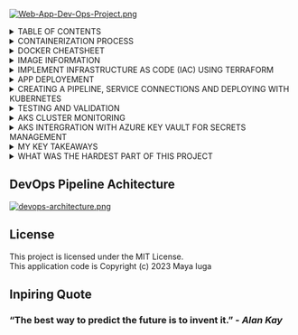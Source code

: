 [![Web-App-Dev-Ops-Project.png](https://i.postimg.cc/5yxKRr0R/Web-App-Dev-Ops-Project.png)](https://postimg.cc/G85jBqvF)


 <details><summary>TABLE OF CONTENTS</summary>

 1. [Containeriztion Process](#CONTAINERIZATION-PROCESS)
 3. [Image Information](#IMAGE-INFORMATION)
 4. [Implement infrastructure as code (IAC) using Terraform](#IMPLEMENT-INFRASTRUCTURE-AS-CODE-(IAC)-USING-TERRAFORM)
 5. [App deployment](#APP-DEPLOYEMENT)
 6. [Creating a Pipeline, service connections and deploying with Kubernetes](#CREATING-A-PIPELIN,-SERVICE-CONNECTIONS-AND-DEPLOYING-WITH-KUBERNETES)
 7. [Testing and Validation](#TESTING-AND-VALIDATION)
 8. [AKS Cluster monitoring](#AKS-CLUSTER-MONITORING)
 9. [AKS Intergration with Azure key vault for secrets management](#AKS-INTERGRATION-WITH-AZURE-KEY-VAULT-FOR-SECRETS-MANAGEMENT)
 10. [My key takeaways](#MY-KEY-TAKEAWAYS)
 11. [What was the hardest part of this project](#WHAT-WAS-THE-HARDEST-PART-OF-THIS-PROJECT)</details>


<details><summary>CONTAINERIZATION PROCESS</summary>

   Before i explain the steps taken in this project to containerize the python application template provided by [AI CORE](https:www.theaicore.com) let me explain what containerization means in the context of DevOps, **Containerizing** a Python application means creating a Docker image that has everything needed to run it: source code, dependencies and configuration.

   The first step to containerize an application is to create a new text file, named ***D***ockerfile. Take note that the file name is capitalised, if this is not the case then VSCODE will not recognise this as a docker file. The Dockerfile is also a text file and all commands run in order of the script.

   For the application provided we need to carry out 6 commands for the application to run in html from a local host, these are;

- <details><summary>BASE IMAGE</summary>

   Start with a minimal base image Choose a base image that is lightweight and has the minimum number of layers needed to support your application or service. This will reduce the size of your final image and improve its performance. Use the smallest possible base image. The base image when selected from a template is known as ***The Parent Image***, Because this is a python application it is advised to use a ```Python``` base image. To define a base you simply type ```FROM``` (Notice how the entire word is ***CAPITALIZED***) then you type the base image you would like to use <br>
    Here is an example; <br>
   ```FROM python:3.8-slim```
   
   </details>
      
- <details><summary>WORKING DIRECTORY</summary>

   The working directory is defined by using the ***WORKDIR*** command, The WORKDIR instruction sets the working directory for any RUN, CMD, ENTRYPOINT, COPY and ADD instructions that follow it in the Dockerfile. If the WORKDIR doesn't exist, it will be created even if it's not used in any subsequent Dockerfile instruction. It is common practice to set the WORKDIR to ***/app***. If not specified, the default working directory is /. In practice, if you aren't building a Dockerfile from scratch (FROM scratch), the WORKDIR may likely be set by the base image you're using.
   Therefore, to avoid unintended operations in unknown directories, it's best practice to set your WORKDIR explicitly. <br>
   Here is an example; <br>
   ```WORKDIR /app```
   </details>
   
- <details><summary>COPYING THE APPLICATION FILES</summary>

   In order to copy the application files to make the container a stand alone application you need to use the ***COPY*** command, the correct syntax for this is 'COPY src-path destination-path', you will see an example later in this doc. In Docker, there are two ways to copy a file, namely, ***ADD*** and ***COPY***. Though there is a slight difference between them in regard to the scope of the functions, they more or less perform the same task. If you use the source path location as ***'.'*** then this will copy everything from the current directory your head is in. <br>
   Here is an example; <br>
   FROM ubuntu:latest
    ```
       COPY . /app
       WORKDIR /app
       RUN make /app
       CMD python /app/app.py```
   </details>

- <details><summary>INSTALL REQUIRED PACKAGES</summary>

  For the application to run as a self ***contained*** stand alone app you need to install the required packages, the can normally be found in the ***requirements.txt*** file, you can also install any dependencies you want by first using the **RUN** command followed by **pip install** and finally the dependancies or location of the dependancies, it is also optional to use a trusted host command which may look like; ***--trusted-host pypi.python.org***. The --trusted-host option marks a host as trusted. This helps when you try to reach the pypi servers from behind a firewall. Alternatively, you can add the trusted hosts to your pip.conf (macOS and Linux) or pip.ini (Windows) file, so you don't have to do it every time you need to install a package.
  Here is an example of intalling dependancies from a requirements file; <br>
  ```RUN pip install --trusted-host pypi.python.org - requirements``` <br>
  And here is an example of further dependencies and updates / upgrades; <br>

   ```
   RUN apt-get update && apt-get install -y \
       unixodbc unixodbc-dev odbcinst odbcinst1debian2 libpq-dev gcc && \
       apt-get install -y gnupg && \
       apt-get install -y wget && \
       wget -qO- https://packages.microsoft.com/keys/microsoft.asc | apt-key   add - && \
       wget -qO- https://packages.microsoft.com/config/debian/10/prod.list > /etc/apt/sources.list.d/mssql-release.list && \
       apt-get update && \
       ACCEPT_EULA=Y apt-get install -y msodbcsql18 && \
       apt-get purge -y --auto-remove wget && \  
       apt-get clean

      # Install pip and setuptools
      RUN pip install --upgrade pip setuptools
      # TODO: Step 4 - Install Python packages specified in requirements.txt
      # If trusted host throws an error, use this code;
      #COPY requirements.txt .
      #RUN python -m pip install -r requirements.txt
      RUN pip install --trusted-host pypi.python.org -r requirements.txt

   </details>

- <details><summary>PORT EXPOSURE</summary>

  To expose a port you use the command **EXPOSE** followed by the port you wish to call in your web browser to run the application, If you **EXPOSE** a port, the service in the container is not accessible from outside Docker, but from inside other Docker containers. So this is good for inter-container communication. If you **EXPOSE** and **-p** a port, the service in the container is accessible from anywhere, even outside Docker. The number of the port defines the port that will be listening and so you can view via a html webpage. <br>
  Here is an example; <br>
  ```EXPOSE 5000```

- <details><summary>DEFINING THE STARTUP COMMAND</summary>

   Before you can execute an app in a dockerfile you need to decide two things, **your entry point** and **your executable file**. Once you have these you can define using the ***CMD*** command followed by brakets (Box Brackets) **[ ]** and your entry point / executable file name within seperated by comma's. In this example my entry point is **python** and my executable file is **app.py** <br>
   Here is an example; <br>
   ```CMD ["python", "app.py"]```

  ****Here is an example of the complete docker file;**** <br>
  ```
   FROM python:3.8-slim

   WORKDIR /app

   COPY requirements.txt /app/requirements.txt

   RUN pip install -r /app/requirements.txt

   COPY . /app

   RUN apt-get update && apt-get install -y \
    unixodbc unixodbc-dev odbcinst odbcinst1debian2 libpq-dev gcc && \
    apt-get install -y gnupg && \
    apt-get install -y wget && \
    wget -qO- https://packages.microsoft.com/keys/microsoft.asc | apt-key add - && \
    wget -qO- https://packages.microsoft.com/config/debian/10/prod.list > /etc/apt/sources.list.d/mssql-release.list && \
    apt-get update && \
    ACCEPT_EULA=Y apt-get install -y msodbcsql18 && \
    apt-get purge -y --auto-remove wget && \  
    apt-get clean

    RUN pip install --upgrade pip setuptools

    COPY requirements.txt .
    RUN python -m pip install -r requirements.txt
    RUN pip install --trusted-host pypi.python.org -r requirements.txt
 
    EXPOSE 5000

    CMD ["python", "app.py"]
    ```
    </details>


- <details><summary>COMMAND TO BUILD THE DOCKER</summary>

  To build the docker in an IDE such as VS CODE you can use the command; <br>
  ****docker build -t 'specify tag name' .**** (Note the dot on the end to set the directory)
  <br> Here is an example for the dcokerfile example above; <br>
  Here is an example; <br>
  ![](https://i.postimg.cc/gLZ0cQtd/docker-build-cmd.png) <br>
  **Check it is built** <br>
  If you go to your **docker desktop app** you should see a succesful build like this; <br>
  [![docker-build.png](https://i.postimg.cc/KjtHJbcg/docker-build.png)](https://postimg.cc/GThKmZyc)<br>
  </details>

- <details><summary>RUNNING A DOCKER</summary>

  To run a docker you need to use the command **docker** followed by **run**, **-p** and then define the **port** and **name of the image** like this;  docker run -p 5000:5000 'name of the image' <br>
  Here is an example; <br>
  ![](https://i.postimg.cc/vDJB28Dm/docker-run.png) <br>
  From here you will be able to type the address of the container in your web browser to open and interact with your application; <br>
  Putting the address in the browser; <br>
  ```docker build -t webapp . ```
 <br>
  **And here is the app you have just containerized** <br>
  [![the-app.png](https://i.postimg.cc/Nf3PZ522/the-app.png)](https://postimg.cc/hf0rd4rK)</details>
</details>

<details><summary>DOCKER CHEATSHEET</summary>

 - #### Images

Docker images are a lightweight, standalone, executable package of software that includes everything needed to run an application: code, runtime, system tools, system libraries and settings.

Here are some image commands:

- Build an image from a Dockerfile: `docker build -t image_name`
- Build an image from a Dockerfile without the cache: `docker build -t image_name . --no-cache`
- List local images: `docker images`
- Delete an image: `docker rmi image_name`
- Remove all unused images: `docker image prune`

#### Containers

A container is a runtime instance of a docker image. A container will always run the same, regardless of the infrastructure. Containers isolate software from its environment and ensure that it works uniformly despite differences for instance between development and staging.

Here are some container commands:

- Create and run a container from an image, with a custom name: `docker run --name <container_name> <image_name>`
- Run a container with and publish a container’s port(s) to the host: `docker run -p <host_port>:<container_port> <image_name>`
- Run a container in the background: `docker run -d <image_name>`
- Start or stop an existing container: `docker start|stop <container_name>` (or `<container-id>`)
- Remove a stopped container: `docker rm <container_name>`
- Open a shell inside a running container: `docker exec -it <container_name> sh`
- Fetch and follow the logs of a container: `docker logs -f <container_name>`
- Inspect a running container: `docker inspect <container_name>` (or `<container_id>`)
- List currently running containers: `docker ps`
- List all docker containers (running and stopped): `docker ps --all`
- View resource usage stats: `docker container stats`

#### Docker Hub

Docker Hub is a service provided by Docker for finding and sharing container images with your team. Learn more and find images at [Docker Hub](https://www.markdownguide.org/basic-syntax/).

Here are some Docker Hub commands:

- Login into Docker: `docker login -u <username>`
- Publish an image to Docker Hub: `docker push <username>/<image_name>`
- Search Hub for an image: `docker search <image_name>`
- Pull an image from a Docker Hub: `docker pull <image_name>`
</details></details>

<details><summary>IMAGE INFORMATION</summary>

#### Image directory
The image directory has been defined as `/app`.

#### Image dependencies
The image dependencies can be found in `requirements.txt`.

#### Image port
The image port has been defined as `5000`.

#### Executable files
The executable files can be found in `app.py`.

#### App name
The app name has been defined as `webapp`.

#### Image name on docker desktop
The image name on docker desktop is `focused_banzai`.

#### Image ID
The image ID is `804635f6346255ebeda7e631111b75c742a37e2d8ed2a2372a61d21920b35492`.

#### Image URL
The image is running on web browser `http://172.17.0.2:5000`.

#### Image details
[![image-details.png](https://i.postimg.cc/Vv29dGxs/image-details.png)](https://postimg.cc/vxLxKz8C)

#### Cleaning up the code before a push
#### Cleanup
- Remove Containers: Use the `docker ps -a` command to list all containers, including stopped ones. Remove any unnecessary containers with `docker rm container-id` to free up resources.
- Remove Images: List all images using `docker images -a` and remove any unneeded images with `docker rmi image-id` to reclaim disk space.
</details>


<details><summary>IMPLEMENT INFRASTRUCTURE AS CODE (IAC) USING TERRAFORM</summary>


 ***Initialising a Terraform project / module***

Assuming you have already installed Terraform on your machine and installed the Terraform extensions on your IDE (in this case i am continuing to use [VS Code](https://code.visualstudio.com/)), If you have not done this then please click [HERE](https://developer.hashicorp.com/terraform/tutorials/aws-get-started/install-cli) for a comprehensive guide from Hashicorp and click [HERE](https://learn.microsoft.com/en-us/azure/developer/terraform/configure-vs-code-extension-for-terraform?tabs=azure-cli) for the official guide to installing Terraform extensions on VS Code. <br>
<br>
Once you have everything installed you need to initialise a Terraform module, this can be very confusing as the best way to get started is to created a Terraform file in your project. The problem is, how do you created a Terraform file? This is reated the same way you create any file, the imprtant part that defines this as a Terraform file is the extension and is simply a dot followed by tf (.tf). The first thing you will notice is a small Terraform logo next to the newly created file and Terraform enabled on the bottom of vs as your language. <br>
<br>
The Terraform workflow consists of three main steps after creating a new Terraform file or importing a Terraform configuration file, these are; <br>
1. **Initialize** - prepares your workspace so Terraform can apply your configuration.
2. **Plan** - allows you to preview the changes Terraform will make before you apply them.
3. **Apply** - makes the changes defined by your plan to create, update, or destroy resources. <br>
<br>


Lets take a look at these individually and how to create / configure them;

**Initialize** <br>
A Terraform project should be organized into two Terraform modules: one for provisioning the necessary Azure Networking Services for an AKS cluster and one for provisioning the Kubernetes cluster itself. In this case i am using: networking-module and aks-cluster-module. These were created as folders within the Terraform main folder which i have named aks-terraform. <br>

Here is an example of the inital file structure <br>
[![terraform-file-structure.png](https://i.postimg.cc/tTkpq8VP/terraform-file-structure.png)](https://postimg.cc/0MzLZWn2) <br>

Inside the networking module directory i created a variables.tf file. In this file, i defined the input variables for the module. These variables are such an important component of a Terraform project, this is because they allow you to configure and customize networking services based on specific needs and requirements.<br>

Within the variables file i have created <br>

* A resource_group_name variable that will represent the name of the Azure Resource Group where the networking resources will be deployed in. The variable is a type "string" and has a default value. 
* A location variable that specifies the Azure region where the networking resources will be deployed to. The variable is a type "string" and has a default value.
* And a vnet_address_space variable that specifies the address space for the Virtual Network (VNet) that i will create later in the main configuration file of this module. The variable is a type list(string) and has a default value. <br>

Example <br>
 [![variables-example.png](https://i.postimg.cc/85xcQ28H/variables-example.png)](https://postimg.cc/N97BRPj9)
<br>
<br>


I then Created a main.tf configuration file within the networking-module folder, defined the essential networking resources for an AKS cluster. This includes creating an Azure Resource Group, a VNet, two subnets (for the control plane and worker nodes) and a Network Security Group (NSG). I named these resources as follows:

* Azure Resource Group: Name this resource by referencing the resource_group_name variable created earlier
* Virtual Network (VNet): aks-vnet
Control Plane Subnet: control-plane-subnet
* Worker Node Subnet: worker-node-subnet
* Network Security Group (NSG): aks-nsg

Within the NSG, i defined two inbound rules: 
* one to allow traffic to the kube-apiserver (named kube-apiserver-rule)
* two to allow inbound SSH traffic (named ssh-rule). Both rules should only allow inbound traffic from your public IP address.


It is imperetive to configure these resources and rules correctly as they are essential for the successful provisioning of the AKS cluster and ensuring its security. <br>
Example <br>
 [![main-1.png](https://i.postimg.cc/DyDhsRkL/main-1.png)](https://postimg.cc/JGbSC6hz) <br>
<br>
<br>
Inside the networking module i created an outputs.tf configuration file, this is where i will define the output variables of the module. Output variables enable you to access and utilize information from the networking module. Specifically these variables will be used to provision the networking services used by the AKS cluster later on, when i provision the cluster module.


I then defined the following output variables:

* A vnet_id variable that will store the ID of the previously created VNet. This will be used within the cluster module to connect the cluster to the defined VNet.
* A control_plane_subnet_id variable that will hold the ID of the control plane subnet within the VNet. This will be used to specify the subnet where the control plane components of the AKS cluster will be deployed to.
* A worker_node_subnet_id variable that will store the ID of the worker node subnet within the VNet. This will be used to specify the subnet where the worker nodes of the AKS cluster will be deployed to.
* A networking_resource_group_name variable that will provide the name of the Azure Resource Group where the networking resources were provisioned in. This will be used to ensure the cluster module resources are provisioned within the same resource group.
* A aks_nsg_id variable that will store the ID of the Network Security Group (NSG). This will be used to associate the NSG with the AKS cluster for security rule enforcement and traffic filtering. <br>
Example <br> [![first-outputs.png](https://i.postimg.cc/zD7XLdGF/first-outputs.png)](https://postimg.cc/4nKTqQtY)
<br>
<br>
Now i was ready to initialize the terraform, to do this i opened the terminal and input; <br>
<br>
"terraform init" <br>
<br>
<br>
If done properly you will get he message "Initializing the backend...

'Initializing provider plugins... <br>
--Finding latest version of hashicorp/azurerm... <br>
--Installing hashicorp/azurerm v3.85.0... <br>
--Installed hashicorp/azurerm v3.85.0 (signed by HashiCorp) <br>

Terraform has created a lock file .terraform.lock.hcl to record the provider
selections it made above. Include this file in your version control repository
so that Terraform can guarantee to make the same selections by default when
you run "terraform init" in the future.

Terraform has been successfully initialized!

You may now begin working with Terraform. Try running "terraform plan" to see
any changes that are required for your infrastructure. All Terraform commands
should now work.

If you ever set or change modules or backend configuration for Terraform,
rerun this command to reinitialize your working directory. If you forget, other
commands will detect it and remind you to do so if necessary.' <br>
Example <br> [![init.png](https://i.postimg.cc/PxyySQBT/init.png)](https://postimg.cc/1ngDtwmj) <br>
<br>
<br>


Inside the cluster module directory i created a variables.tf configuration file. In this file i defined the input variables for this module. These will allow me to customize various aspects of the AKS cluster.


I defined the following input variables:

* A aks_cluster_name variable that represents the name of the AKS cluster you wish to create
* A cluster_location variable that specifies the Azure region where the AKS cluster will be deployed to
* A dns_prefix variable that defines the DNS prefix of cluster
* A kubernetes_version variable that specifies which Kubernetes version the cluster will use
* A service_principal_client_id variable that provides the Client ID for the service principal associated with the cluster
* A service_principal_secret variable that supplies the Client Secret for the service principal



I also added the output variables from the networking module as input variables for this module:

* The resource_group_name variable
* The vnet_id variable
* The control_plane_subnet_id variable
T* he worker_node_subnet_id variable


Including these variables was really important since the networking module plays an important role in establishing the networking resources for the AKS cluster. When configuring the cluster, it is necessary to define the specific networking resources that the cluster will utilize.
<br>
Example: <br>

[![nsg-example.png](https://i.postimg.cc/h4fst6Gx/nsg-example.png)](https://postimg.cc/dDcrWWrt)
<br>
<br>
Within the cluster module's main.tf configuration file, i defined the necessary Azure resources for provisioning an AKS cluster. This includes creating the AKS cluster, specifying the node pool and the service principal. I used the input variables defined previously to specify the necessary arguments. <br>
Example: <br>
[![validate-cluster.png](https://i.postimg.cc/brB7xSMp/validate-cluster.png)](https://postimg.cc/8fLXDcN0)
<br>
<br>
I then defined the cluster module output variables, i did this inside the cluster module by creating an outputs.tf configuration file, where i defined the output variables of this module. These will capture essential information about the provisioned AKS cluster.


I defined the following output variables:

* A aks_cluster_name variable that will store the name of the provisioned cluster
* A aks_cluster_id variable that will store the ID of the cluster
* A aks_kubeconfig variable that will capture the Kubernetes configuration file of the cluster. <br>

This file is essential for interacting with and managing the AKS cluster using kubectl. <br>
Example: <br>
[![cluster-outputs.png](https://i.postimg.cc/GpLJwSN4/cluster-outputs.png)](https://postimg.cc/SnPzcVm4)
<br>
<br>
I Initialized the cluster module to ensure it is ready to use within my main project. I Made sure i was in the correct directory (aks-cluster-module) using the cd command before running the initialization command (Terraform init). <br>
<br>
<br>

This is now the two main modules needed to create a resource group in Azure which can be monitored via trhe Azure portal at [portal.azure.com](https://portal.azure.com/), these will be;
* A virtual network
* 2 x Subnets
* A network security group
* A cluster <br>
<br> <br>

for these to be created we need to parse them in a main file within .\aks-terraform in a very similar way to calling functions in Python. <br>
Example of the code; <br>
[![main-calling-network.png](https://i.postimg.cc/dVGRGb7f/main-calling-network.png)](https://postimg.cc/75YTkQn1) <br>
[![main-calling-cluster.png](https://i.postimg.cc/W4nMH0w6/main-calling-cluster.png)](https://postimg.cc/bGZDGDMs)<br>
<br>
Within the code (specifically calling the cluster module) you will see variables defining client id and secrets which should be kept confidential by adding them to a gitignore file as shown below; <br>
[![main-calling-cluster-secrets.png](https://i.postimg.cc/s2yYmT7g/main-calling-cluster-secrets.png)](https://postimg.cc/SnTYN7gB) <br>
<br>
Main can now be initialized using the same command as you have been <br>
[![terraform-init.png](https://i.postimg.cc/X7vN9wZS/terraform-init.png)](https://postimg.cc/6TDNX4LY) <br>
[![terraform-initialized.png](https://i.postimg.cc/R0wvvdYf/terraform-initialized.png)](https://postimg.cc/8Fk2HRNP) <br>
<br>

**Plan and Apply**
-------

I was now ready to apply and build my resources within Azure using the terraform code i have created, this command is very similar to terrafrom init and it is good practice to use terraform validate and terraform plan first to preview your changes. If you use terraform plan with the -out agument then the output changes are guarenteed to be the same. <br>
*terraform validate example* <br>
```terraform validate```<br>
[![validate.png](https://i.postimg.cc/TYZ8hmgc/validate.png)](https://postimg.cc/ZCFsMWf9) <br>
*terraform plan command* <br>
```terraform plan```<br>
[![plan-command.png](https://i.postimg.cc/5NVbFHXB/plan-command.png)](https://postimg.cc/pyqgwLYr)<br>
*terraform plan change outputs* <br>
[![plan-outputs.png](https://i.postimg.cc/KjnbHbH3/plan-outputs.png)](https://postimg.cc/D4yRS9F7)<br>
*terraform apply command* <br>
```terraform apply```<br>
[![apply-command.png](https://i.postimg.cc/SQ8msLxQ/apply-command.png)](https://postimg.cc/9zW6g79s)<br>
*terraform apply outputs* (showing the creation of the resources) <br>
[![apply-outputs.png](https://i.postimg.cc/X7k3KV5T/apply-outputs.png)](https://postimg.cc/dL3zwc4B)<br>
<br>

**Access the AKS Cluster**
-------

From here you can go to Azure portal to see your brand new resources including your cluster nestled nicely into your resource group under the subscription you have been signed into during your work on vscode <br>
[![cluster-in-azure.png](https://i.postimg.cc/8CSPHRRy/cluster-in-azure.png)](https://postimg.cc/87ZSkrnW) <br>
You will still need to connect your vscode to the cluster via the terminal with the commands shown below; <br>
* (Ensure you in the right account) az account set --subscription 'your subscription id'
* (retrieve your credentials and connect) az aks get-credentials --resource-group 'your resource group' --name 'cluster name' <br>
```az account set --subscription <your subscription>```<br>
```az get credentials --resourse-group <your resource group> --name <cluster name>``` <br>
This is called being in the correct contect and merges a config file into the destination shown for future use when connecting the cluster to your pipeline. <br>
To make sure these deployments works and what exact deployements took place i like to use the deployments command <br>
* kubectl get deployments --all-namespace=true
and will list all cluster elements deployed as an output <br>
[![get-deployments.png](https://i.postimg.cc/ncVmKQKY/get-deployments.png)](https://postimg.cc/QVPVhCyH))</details>

<details><summary>APP DEPLOYEMENT</summary>

I started by creating a Kubernetes manifest file, named application-manifest.yaml. Inside this file i first defined the necessary Deployment resource, which will help deploy the containerized web application onto the Terraform-provisioned AKS cluster. The manifest included the following:

* Define a Deployment named flask-app-deployment that acts as a central reference for managing the containerized application
Specify that the application should concurrently run on two replicas within the AKS cluster, allowing for scalability and high availability
* Within the selector field, use the matchLabels section to define a label that uniquely identifies your application. For example, you could use the label app: flask-app. This label will allow Kubernetes to identify which pods the Deployment should manage.
* In the metadata section, define labels for the pod template. Reiterate the use of the label app: flask-app. This label is used to mark the pods created by the Deployment, establishing a clear connection between the pods and the application being managed.
* Configure the manifest to point to the specific container housing the application, which should be already hosted on Docker Hub. This ensures that the correct container image is utilized for deployment.
* Expose port 5000 for communication within the AKS cluster. This port servers as the gateway for accessing the application's user interface, as defined in the application code
* Implement the Rolling Updates deployment strategy, facilitating seamless application updates. Ensure that, during updates, a maximum of one pod deploys while one pod becomes temporarily unavailable, maintaining application availability. <br>
[![app-manifest-first-half.png](https://i.postimg.cc/CMPmNN9S/app-manifest-first-half.png)](https://postimg.cc/qgKsB8k5) <br>
[![app-manifest-location.png](https://i.postimg.cc/FF6Qrxqz/app-manifest-location.png)](https://postimg.cc/vD5KX5Gw) <br>
<br>
* The next taks was adding service to the yaml file so the app knows what port to operate on, this included Adding a Kubernetes Service manifest to the existing application-manifest.yaml to facilitate internal communication within the AKS cluster. Don't forget you can include multiple manifests in the same .yaml file using the --- operator in between distinct services configuration. This manifest should achieve the following key objectives:
* Define a service named flask-app-service to act as a reference for routing internal communication
Ensure that the selector matches the labels (app: flask-app) of the previously defined pods in the Deployment manifest. This alignment guarantees that the traffic is efficiently directed to the appropriate pods, maintaining seamless internal communication within the AKS cluster.
* Configure the service to use TCP protocol on port 80 for internal communication within the cluster. The targetPort should be set to 5000, which corresponds to the port exposed by your container.
* Set the service type to ClusterIP, designating it as an internal service within the AKS cluster
[![seperated-app-manifest-by.png](https://i.postimg.cc/8Pxw8C1Y/seperated-app-manifest-by.png)](https://postimg.cc/vcL5fbx7) <br>
Here is the complete file <br>
[![app-manifest-yaml.png](https://i.postimg.cc/P5ssZ5dk/app-manifest-yaml.png)](https://postimg.cc/CzNQpYZv)
[![app-manifest-location.png](https://i.postimg.cc/FF6Qrxqz/app-manifest-location.png)](https://postimg.cc/vD5KX5Gw) <br>
<br>

We were speaking about the current context earlier and now is the time to make sure you are in this, you can simply use or switch to the context of your choice using the command in powershell or using the panel on the left with the web image to see which context you are already in. All three are shown below; <br>

'Use' can' be done by running the command kubectl config use-context 'context-name' where context-name is the name of the context you want to use

<br>
Switch context <br>

```az account set --subscription <your subscription>```<br>
```kubectl config use-context <your cluster name>``` <br>
<br>
Using kubernetes extension <br>

[![context-left-panel.png](https://i.postimg.cc/25ffxHYy/context-left-panel.png)](https://postimg.cc/CRJthszp) <br>
<br>

Once you have set the correct context, you can proceed with the deployment of the Kubernetes manifests. You can apply the manifest by running the command kubectl apply -f 'manifest-file' where 'manifest-file' is the name of the file containing the Kubernetes manifest. You can monitor the deployment process by running the command kubectl get pods and kubectl get services. This will give you the status and details of the deployed pods and services. If you want to check the logs of a specific pod, you can run the command kubectl logs 'pod-name'. <br>
<br>
Webapp Deployment command; <br>

```kubectl apply -f application-manifest.yaml```


You can efficiently assess the deployment by performing port forwarding to a local machine. Here are the steps to follow:

* Start by verifying the status and details of your pods and services within the AKS cluster. Ensure that the pods are running, and the services are correctly exposed within the cluster.
* Once you've confirmed the health of your pods and services, initiate port forwarding using the kubectl port-forward 'pod-name' 5000:5000 command. Replace 'pod-name' with the actual name of the pod you want to connect to. This command establishes a secure channel to your application, allowing you to interact with it locally.
* With port forwarding in place, your web application hosted within the AKS cluster can be accessed locally at http://127.0.0.1:5000
* Visit this local address and thoroughly test the functionality of your web application. Pay particular attention to the orders table, ensuring that it is displayed correctly and that you can successfully use the Add Order functionality. <br> <br>

Get pods command; <br>
```kubectl get pods``` <br>
<br>

Get services command; <br>
```kubectl get services``` <br>
<br>

Port forwarding command; <br>
```kubectl port-forward <your application name>```<br>
<br>

The web app will now be spinning up and you can access it by typing http://127.0.0.1:5000 into the web browser which will take you to the odering page; <br>

[![order-management-app.png](https://i.postimg.cc/prp7LXd7/order-management-app.png)](https://postimg.cc/5QWpPJLq) <br>
<br>

When you interact with the app you will see new lines appear on the log; <br>

[![interacting-with-app.png](https://i.postimg.cc/1XhH75s1/interacting-with-app.png)](https://postimg.cc/r0jxKTDf) <br>
<br>

Follow the form after clicking on new order to ensure it works and see if the order was placed; <br>

[![new-order.png](https://i.postimg.cc/gJcQ1KbG/new-order.png)](https://postimg.cc/KKV0MBYW)
Success.
</details>

<details><summary>CREATING A PIPELINE, SERVICE CONNECTIONS AND DEPLOYING WITH KUBERNETES</summary>


**Creating a pipeline** <br>
This involves creating a new project within your AzureDevOps account. This serves as a foundation for your CI/CD pipeline setup. I logged into my Azure DevOps with the same organisation and email as my Azure account which was created when i was invited to the organisation at the beginning of this project; <br>
<br>
[![azure-devops.png](https://i.postimg.cc/9fDw17Ry/azure-devops.png)](https://postimg.cc/B8GvntCv) <br>
<br>

The next step was to begin the process of creating an Azure DevOps Pipeline. The first essential step involves configuring the source repository for the pipeline. i chose GitHub as the source control system where my application code is hosted, ensuring i selected the repository i've been working on so far.


As an initial configuration, i created the pipeline using a Starter Pipeline template, which will serve as the foundation for further customization in upcoming tasks. <br> [![pipeline-git.png](https://i.postimg.cc/pTs8Phcd/pipeline-git.png)](https://postimg.cc/dkTDB1YM)
 <br>

 **Service Connections** <br>
I then set up a service connection between Azure DevOps and the Docker Hub account where the application image is stored the steps were;

* Begin by creating a personal access token on Docker Hub
* Configure an Azure DevOps service connection to utilize this token
* Verify that the connection has been successfully established <br> <br>
[![new-service-connection.png](https://i.postimg.cc/L40f7PZC/new-service-connection.png)](https://postimg.cc/s17vGvm7) <br> <br>
[![service-connection-list.png](https://i.postimg.cc/TYLmXPVR/service-connection-list.png)](https://postimg.cc/TpxhVfNS) <br> <br>

**Build and run the docker** <br>
Now i had modify the configuration of my pipeline to enable it to build and push a Docker image to Docker Hub. These were the steps i learned:

* Add the Docker task with the buildandPush command to your pipeline. Use the same Docker image name as previously when you were pushing to Docker Hub from your local development environment.
* Set up the pipeline to automatically run each time there is a push to the main branch of the application repository. <br>
[![build-and-push-docker-code.png](https://i.postimg.cc/L4Cw7n8x/build-and-push-docker-code.png)](https://postimg.cc/WtZ5qprZ) <br>

It was now time to run the CI/CD pipeline and then test the newly created Docker image. I discovered there is multiple ways to do this. One in the Azure Devops by simply pressing the **RUN** button and one in the terminal by using the run command **az pipelines run --name stue2607.Web-App-DevOps-Project** both gave the same result. <br> <br>
[![terminal-run-command.png](https://i.postimg.cc/5y0GyMn5/terminal-run-command.png)](https://postimg.cc/zbsp24m3) <br> <br>
[![run-button.png](https://i.postimg.cc/Gh4V1dBd/run-button.png)](https://postimg.cc/mtG8YxN5) <br> <br>
This worked exactly as described when i watched the tutorial. <br>
[![pipeline-starter-success.png](https://i.postimg.cc/sgQ3N9mf/pipeline-starter-success.png)](https://postimg.cc/87G8Fvxx) <br> <br>

**Deployment** <br>
To be able to deploy our app via the pipeline we have to add a service connection between the pipeline and the pipeline, in the project the wording was *'Create and configure an AKS service connection within Azure DevOps. This service connection will help establish a secure link between the CI/CD pipeline and the AKS cluster, enabling seamless deployments and effective management.'* This was completed in a very similar manner to the service connection with the docker except using the Kubernetes template. <br>
[![service_connection_cluster.png](https://i.postimg.cc/3NfHLdDD/service_connection_cluster.png)](https://postimg.cc/Cn8t5M7F) <br> <br>

The next task was to Modify the configuration of the CI/CD pipeline to incorporate the Deploy to Kubernetes task with the deploy kubectl command.

I used the Azure DevOps inbuilt commands to create this and the template was very easy to follow, it produced this code within the yaml which made absolute sense; <br>
[![kubectl-in-yaml-pipeline.png](https://i.postimg.cc/sfYCNVZ8/kubectl-in-yaml-pipeline.png)](https://postimg.cc/MXpLcJ5b) <br> <br>

I had to rerun the pipeline in Azuredevops for this to take effect if i wanted to call the app and test it.
</details>

<details><summary>TESTING AND VALIDATION</summary>

After configuring the CI/CD pipeline, which includes both the build and release components, i began by monitoring the status of pods within the cluster to confirm they have been created correctly. <br>
[![get-pods.png](https://i.postimg.cc/zBSzkzjn/get-pods.png)](https://postimg.cc/gXjbzP1J) <br>

To access my application running on AKS securely, i had to initiate port forwarding using kubectl. therefore validating the effectiveness of the CI/CD pipeline in application deployment using the pod name. <br>
[![port_forwarding.png](https://i.postimg.cc/bJTPt6yg/port_forwarding.png)](https://postimg.cc/JDGSw5BH) <br> This depolyed the app and the output in the terminal to evidence this could be seen; <br>
[![web_app_deployment.png](https://i.postimg.cc/qRdBnh8J/web_app_deployment.png)](https://postimg.cc/SXDpbKT3) <br>
After using the local address with port 5000 in the web browser it returned the application; <br>
[![app-after-docker-push.png](https://i.postimg.cc/hvzCBj5m/app-after-docker-push.png)](https://postimg.cc/WqVmm2jp) <br>
As i interacted with it the outputs in the terminal could be seen to show a working connection; <br>
[![interacting-with-app.png](https://i.postimg.cc/nV2VjLMx/interacting-with-app.png)](https://postimg.cc/CdZp9Sjr) <br>
I placed an order to confirm it works and it went great.
</details>

<details><summary>AKS CLUSTER MONITORING</summary>

**Enable insights for AKS** <br>
To enable insights on my Azure AKS cluster, i needed to use Azure Monitor, which is a service that collects and analyzes various data from my cluster, such as metrics, logs, and alerts. I can also use Azure Monitor to monitor the performance, health, and availability of my cluster and its components.

There are different ways to enable Azure Monitor for my AKS cluster, depending on your preferences and requirements. Here are two of the options i learned about; <br>

* Using the Azure portal, You could enable Azure Monitor for my AKS cluster in the Azure portal by selecting the Monitoring section under your cluster settings and choosing the features you want to enable.
* Using the Azure CLI: I could use the az aks command to enable Azure Monitor for my AKS cluster by specifying the options i want to enable, for example -enable-addons.

I tried the Azure CLI first as i was more comfortable with after a lot of exploring with Azure portal, Prior to this i spent only 3 hours exploring and enabling various features to enhance my experience. I was a little nervous in case i had enabled a feature that was going to conflict with this. I used the following command;<br> ```az aks enable addons --resource-group networking-resource-group --name aks-cluster --addons monitoring``` <br>
 <br> Only to find during my exploration i had already enabled this. Phew what a relief. <br> <br>

**Create metrics explorer charts** <br>

The next tasks were to Create, configure and save the following charts in Metrics Explorer:

* Average Node CPU Usage: This chart allows you to track the CPU usage of your AKS cluster's nodes. Monitoring CPU usage helps ensure efficient resource allocation and detect potential performance issues.
* Average Pod Count: This chart displays the average number of pods running in your AKS cluster. It's a key metric for evaluating the cluster's capacity and workload distribution.
* Used Disk Percentage: Monitoring disk usage is critical to prevent storage-related issues. This chart helps you track how much disk space is being utilized.
* Bytes Read and Written per Second: Monitoring data I/O is crucial for identifying potential performance bottlenecks. This chart provides insights into data transfer rates. <br>

I completed this using query templates found in;
* monitor > logs 
from the home screen in Azure Portal; <br>

[![creating-log-queries.png](https://i.postimg.cc/05XR1Kbz/creating-log-queries.png)](https://postimg.cc/JtXdbn38) <br>

The query forms were really easy to follow. <br> <br>

I created all the above and pinned them to the dashboard as i noticed this was an option so i could edit at a later stage. <br>

[![insights-running.png](https://i.postimg.cc/1XtkNsYR/insights-running.png)](https://postimg.cc/2bscsRDg) <br> <br> 

I accessed to ensure these had pulled through and they looked great <br> <br>
There were now 5 more tasks within the monitoring chapter of the project to complete; <br>
Configure Log Analytics to execute and save the following logs:

* Average Node CPU Usage Percentage per Minute: This configuration captures data on node-level usage at a granular level, with logs recorded per minute
* Average Node Memory Usage Percentage per Minute: Similar to CPU usage, tracking memory usage at node level allows you to detect memory-related performance concerns and efficiently allocate resources
* Pods Counts with Phase: This log configuration provides information on the count of pods with different phases, such as Pending, Running, or Terminating. It offers insights into pod lifecycle management and helps ensure the cluster's workload is appropriately distributed.
* Find Warning Value in Container Logs: By configuring Log Analytics to search for warning values in container logs, you proactively detect issues or errors within your containers, allowing for prompt troubleshooting and issues resolution
* Monitoring Kubernetes Events: Monitoring Kubernetes events, such as pod scheduling, scaling activities, and errors, is essential for tracking the overall health and stability of the cluster <br> <br> 
These were fairly basic like the task before after watching some YouTube videos about this subject; <br>
[![memory-working.png](https://i.postimg.cc/0Qt3vh5T/memory-working.png)](https://postimg.cc/PpwKz3wy) <br>
[![monitor-metrics.png](https://i.postimg.cc/RV2kNr19/monitor-metrics.png)](https://postimg.cc/F7gWBBnn) <br>
[![insights-running.png](https://i.postimg.cc/1XtkNsYR/insights-running.png)](https://postimg.cc/2bscsRDg) <br> <br>
The next task in this chapter was to set up an alert rule to trigger an alarm when the used disk percentage in the AKS cluster exceeds 90%, i completed this by carrying out the following steps; <br>
* Click on All services. 
* Select Alert.
* Click on Create & select alert rule.
* In Alert rule page, click on select resource. Then, select the resource type needed.
* On the Condition tab, select the Signal name field and 
Set the condition as Greater than and the threshold as 90%. Choose the evaluation frequency and severity as per your preference.
* Click on Create alert rule. <br> <br>
Adjust the alert rules for CPU usage and memory working set percentage to trigger when they exceed 80%. CPU and memory are critical resources in your AKS cluster. When they are heavily utilized, it can lead to decreased application performance. By setting alert rules to trigger at 80%, you ensure that you are notified when these resources are approaching critical levels. <br> <br>

[![alerts-in-logs.png](https://i.postimg.cc/tgj8NhmM/alerts-in-logs.png)](https://postimg.cc/0zVt8JvY) <br>
[![cpu-usage-set-to-80.png](https://i.postimg.cc/GtHfmzHH/cpu-usage-set-to-80.png)](https://postimg.cc/q6HwmscT) <br>
[![used_disk_percentage_alert.png](https://i.postimg.cc/4xtrc8wc/used_disk_percentage_alert.png)](https://postimg.cc/nXFRbGyV) <br> <br>
Time to tidy up the dashboard and see what it looks like, This is easily found in dashboard from the home screen and is all drag and drop to move and resize. <br>
[![dashboard-working.png](https://i.postimg.cc/PrLGXfw2/dashboard-working.png)](https://postimg.cc/rKLZgkgr)
</details>

<details><summary>AKS INTERGRATION WITH AZURE KEY VAULT FOR SECRETS MANAGEMENT</summary>

**Create an Azure key vault** <br>

I began the process of securing your application code, by creating an Azure Key Vault, where i will securely store the sensitive information.

The steps i followed after reviewing this process were; <br>
* From the Azure portal menu, or from the Home page, select Create a resource.
* In the Search box, enter Key Vault. From the results list, choose Key Vault. <br>
[![key-vault.png](https://i.postimg.cc/Ls3wCnc6/key-vault.png)](https://postimg.cc/GB9X9h3Z)
* On the Key Vault section, choose Create.
* On the Create key vault section, provide the following information:
1. Name: A unique name for your key vault.
2. Subscription: Choose a subscription.
3. Resource Group: Choose an existing resource group or create a new one.
4. Location: Choose a location for your key vault.
5. ricing Tier: Choose a standard or premium tier.
* Select Review + Create and then Create. <br>
This creates a vault to store keys and passwords; <br>
[![key-vault-creation.png](https://i.postimg.cc/dVMfJ2vV/key-vault-creation.png)](https://postimg.cc/kBcsctB0) <br> <br>

**Assign key vault administrator role** <br>

Assign the Key Vault Administrator role to your Microsoft Entra ID user to grant yourself the necessary permissions for managing secrets within the Key Vault by following these steps; <br>

When inside the key vault i have just created; <br>
* Under Settings, select Access control (IAM).
* Choose Add role assignment.
* In the Add role assignment pane, choose the Key Vault Administrator role and choose Next.
* Choose your Microsoft Entra ID user as the assignee and choose Next.
* Review the role assignment and choose Save. <br>
[![key-vault-admin.png](https://i.postimg.cc/Zn2MB3dj/key-vault-admin.png)](https://postimg.cc/4Hv5jYwh) <br> <br>

**Create secrets in key vault** <br>
Create four secrets in the Key Vault to secure the credentials used within the application to connect to the backend database. These secrets include the server name, server username, server password, and the database name. Ensure that the values of these secrets are set to the hardcoded values from the application code. This can be done on Azure portal and within your vault by clicking on **secrets** and then Next, you need to add the secrets to the Key Vault using the Generate/Import option in the Secrets menu. You can specify the name and value of each secret; <br>
[![4-secrets.png](https://i.postimg.cc/02K3gtT4/4-secrets.png)](https://postimg.cc/N5Ybmxf8) <br><br>
**Enable managed identity for AKS** <br>
I watched the azure tutorial about this as i have never experienced this and learned that to enable managed identity for the AKS cluster, you need to use the Azure CLI command az aks create with the --enable-managed-identity. You can also specify a user-assigned managed identity with the --assign-identity.
For example, the following command creates a new AKS cluster with a managed identity and assigns it to a subnet and a kubelet identity <br>
*az aks create \
  --resource-group myResourceGroup \
  --name myManagedCluster \
  --network-plugin azure \
  --vnet-subnet-id subnet-id \
  --dns-service-ip 10.2.0.16 \
  --service-cidr 10.0.0.0/16 \
  --enable-managed-identity \
  --assign-identity identity-resource-id \
  --assign-kubelet-identity kubelet-identity-resource-id*<br>
  After doing this, you need to grant the managed identity access to the Key Vault resource. You can do this by adding the managed identity to an access policy in the Key Vault portal2. Alternatively, you can use the Azure CLI command az keyvault set-policy with the --object-id, This looks like; <br>
  *az keyvault set-policy \
  --name myKeyVault \
  --object-id <managed-identity-resource-id> \
  --secret-permissions get list* <br> <br>
  **Assign the permissions to managed identity** <br>
  Grant the managed identity access to your Azure Key Vault using the az keyvault set-policy command with the --secret-permissions and --key-permissions parameters which can look like this *az keyvault set-policy --name KEYVAULT_NAME --object-id USER_ASSIGNED_CLIENT_ID \
  --secret-permissions --key-permissions* and then you need to Configure your AKS cluster to use the user-assigned managed identity as the identity provider for the Secrets using commands like *az aks update --name CLUSTER_NAME --resource-group RESOURCE_GROUP \
  --enable-pod-identity --enable-addons azure-keyvault-secrets-provider \
  --pod-identity-identity-resource-group $RESOURCE_GROUP \
  --pod-identity-identity-name*, it took a bit of playing around to get this right after watching a YouTube video but once it felt like a success i checked the Azure portal to ensure this worked; <br>
  [![R7W5XOZ.png](https://i.postimg.cc/5tpWtCBR/R7W5XOZ.png)](https://postimg.cc/XZZzHXDf)<br> This can also be done in Azure portal under managed identities depending on your preferences. <br> <br>

  **Update the application code** <br>
  Integrating the Azure Identity and Azure Key Vault libraries into the Python application code to facilitate communication with Azure Key Vault, modifying the code to use managed identity credentials, ensuring secure retrieval of database connection details from the Key Vault was a new learning but very logical and relying on declaring the variables correctly when you call the application via the pipeline, the variables are shown below; <br>
  [![RMFHDNB.png](https://i.postimg.cc/TYPL2VnZ/RMFHDNB.png)](https://postimg.cc/Lhr6NZCT) <br>
  Updating the requirements was essential also to ensure the inclusion of the libraries; <br>
  [![RZZIMJ9.png](https://i.postimg.cc/Df64Kj4r/RZZIMJ9.png)](https://postimg.cc/jCWSHhX2) <br> At this stage testing the app was crucial before pushing / updating the docker image to avoid down time if the app failed; <br>
  [![RVHBFLH.png](https://i.postimg.cc/W3MW3Lcb/RVHBFLH.png)](https://postimg.cc/jwSQg1jG) As this was working fine i pushed the update to docker and carried out a rerun to rebuild the pipeline and checked the last deployment; <br>
  [![R5EPT44.png](https://i.postimg.cc/vZg4fGqh/R5EPT44.png)](https://postimg.cc/PCHfknkv) <br> <br>

  **End-to-end testing in AKS** <br>

I port forwarded the app to test it; <br>
[![final-working.png](https://i.postimg.cc/NfdSQK6s/final-working.png)](https://postimg.cc/56Fn3NKT) <br>

To show the status of a pod in kubectl, you can use the kubectl get pod command with the pod name as an argument. I used:

kubectl get pod flask-app-deployment-7d4b7484d5-d67zk

This displayed the pod name, its ready state, its status, how many restarts it has, and its age. <br>
[![final-pod-status.png](https://i.postimg.cc/wMHZjJ4v/final-pod-status.png)](https://postimg.cc/dkH4W7YP)
<br>
To show more details about the pod, such as its container status, node name, IP address, and events, you can use the kubectl describe pod command with the pod name as an argument. I used:

kubectl describe pod flask-app-deployment-7d4b7484d5-d67zk

This outputs a lot of information about the pod, which can be useful for troubleshooting or monitoring. <br>
[![final-pod-description.png](https://i.postimg.cc/nh5WQNSN/final-pod-description.png)](https://postimg.cc/G4FKWgCj) <br> 

I tehn opened it up in a browser and navigated the different pages;<br>
[![This-works-great.png](https://i.postimg.cc/85gnZMSH/This-works-great.png)](https://postimg.cc/Z9jcR90B) <br>

I processed a new order; <br>
[![final-test.png](https://i.postimg.cc/YCjV0tR1/final-test.png)](https://postimg.cc/QFGSnGRt) <br> 

And finally i went to Azure to take a look at the monitoring dashboard to ensure it was all ok; <br>
[![final-working-dashboard.png](https://i.postimg.cc/6QvmVzDq/final-working-dashboard.png)](https://postimg.cc/QBjmhgNZ) <br>
[![all-open.png](https://i.postimg.cc/SscH4Vr3/all-open.png)](https://postimg.cc/r0FfC17N) <br>
<br>
I felt with all this testing and making sure the monitoring was working i was now satisfied. A job well done. <br>
[![Satisfied.png](https://i.postimg.cc/HxkDwFCm/Satisfied.png)](https://postimg.cc/Jyv2m6nY)
</details>

<details><summary>MY KEY TAKEAWAYS</summary>


At the start of this project i felt very overwhlemed and very unprepared due to my lack of knowledge in this field, as the project started and i completed task by task finding any learning material i could including Microsofts Azure guides, YouTube Videos, Stack overflow Q&A's and talking to others around me i soon got into a flow (No Pipeline pun intended) and my confidence grew.

At the end of of the project i felt my best way to descibe end-to-end pipelines in Azure using Docker with secrets are a way to automate the process of building, testing, and deploying containerized applications in a secure and scalable manner. Some of the key takeaways from learning this approach were:

Docker allows developers to package their applications and dependencies into lightweight and portable images that can run on any platform.
Azure provides various services and tools to support Docker-based workflows, such as Azure Container Registry, Azure DevOps, Azure Key Vault, and Azure Kubernetes Service.
Secrets are sensitive information that should not be exposed in the source code or the Docker image. Azure Key Vault helps to store and manage secrets in a centralized and encrypted way, and Azure DevOps allows to inject secrets into the pipeline using variable groups or tasks.
Some of the challenges of using end-to-end pipelines in Azure with Docker and secrets are: ensuring the security and compliance of the pipeline, managing the complexity and dependencies of the Docker images, and optimizing the performance and cost of the pipeline.
</details>

<details><summary>WHAT WAS THE HARDEST PART OF THIS PROJECT</summary>

The hardest part of this project and my biggest set back was quite possibly trying to get Azure Devops to run the pipeline, the biggest issue i faced is for some reason my organisation with Azure portal and Azure devops kept defaulting to my personal account originally created befor the project began in the tutorial phase of the course. Because of this i kept getting a either an error for access to the organisation; <br>
[![RMZFYNT.png](https://i.postimg.cc/9Xy54KY9/RMZFYNT.png)](https://postimg.cc/xqjFhs7j) <br>
Or an error upon running the pipeline which explained that i did not have permission to build and run parralel pipelines. I resolved the parralemum issue by requesting a free parralel ticket from Microsoft which i am still not sure was the answer as i managed to rectify the organisation issue at the same time. Whether these were hand in hand is likely and fixing one clearly fixed the other which suggested i had Azure portal configured in correctly. <br>

This is the end of my README for a project called Web-App-DevOps-Project being completed for the AICore DevOps course.
</details>

****DevOps Pipeline Achitecture****
-----
[![devops-architecture.png](https://i.postimg.cc/K8Gxm00d/devops-architecture.png)](https://postimg.cc/RNDjRL5R)

## License

This project is licensed under the MIT License.<br>
This application code is Copyright (c) 2023 Maya Iuga

## Inpiring Quote

### “The best way to predict the future is to invent it.” - *Alan Kay*